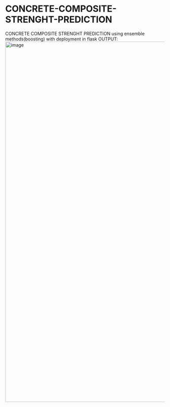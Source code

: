 # CONCRETE-COMPOSITE-STRENGHT-PREDICTION
CONCRETE COMPOSITE STRENGHT PREDICTION using ensemble methods(boosting) with deployment in flask
OUTPUT:
<img width="1139" alt="image" src="https://user-images.githubusercontent.com/102053345/174944671-c656eed4-22a6-4bbf-aea2-6fc0a8d69ca6.png">

